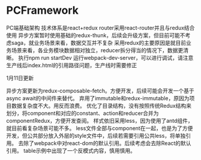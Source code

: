 # PCFramework
PC端基础架构
技术体系是react+redux
router采用react-router并且与redux结合使用
异步方案暂时使用基础的redux-thunk，后续会升级方案，但目前可能不考虑saga，就业务场景来看，数据交互并不复杂
采用redux的主要原因是就目前业务场景来看，各业务模块数据相对独立，reducer拆分得当的情况下，数据更清晰。
执行npm run startDev 运行webpack-dev-server，可以进行调试，请注意生产线后index.html的引用路径问题，生产线时需要修正

1月11日更新

异步方案更新为redux-composable-fetch。方便开发，后续可能会开发一个基于async await的中间件来替代。
弃用了immutable和redux-immutable，原因为项目数据复杂度不大。用反而浪费。
优化了目录结构，没有按照传统Redux结构来划分，将component和对应的constant、action和reducer合并为componentRedux，方便开发查阅。
样式依旧采用less，因为使用了antd组件，就目前看复杂场景可能不多。
less文件全部与component在一起，也是为了方便开发，但公共部分放入外层的style文件中，后续若需要引用公共less，将单独引用。
去除了webpack中对react-dom的默认引用。后续考虑会去除React的默认引用。
table示例中出现了一个反模式内容，慎用慎用。
